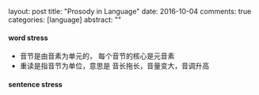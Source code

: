 layout: post
title: "Prosody in Language"
date: 2016-10-04
comments: true
categories: [language]
abstract: ""


#### word stress
  -  音节是由音素为单元的， 每个音节的核心是元音素  
  -  重读是指音节为单位，意思是 音长拖长，音量变大，音调升高  

#### sentence stress 
